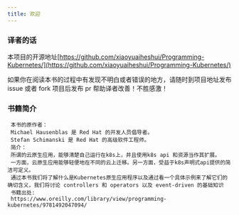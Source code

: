 ```yaml
---
title: 欢迎
---
```


### 译者的话

本项目的开源地址[https://github.com/xiaoyuaiheshui/Programming-Kubernetes/](https://github.com/xiaoyuaiheshui/Programming-Kubernetes/)

如果你在阅读本书的过程中有发现不明白或者错误的地方，请随时到项目地址发布 issue 或者 fork 项目后发布 pr 帮助译者改善！不胜感激！

### 书籍简介
```
 本书的原作者：
 Michael Hausenblas 是 Red Hat 的开发人员倡导者。
 Stefan Schimanski 是 Red Hat 的高级软件工程师。
 简介：
 所谓的云原生应用，能够清楚自己运行在k8s上，并且使用k8s api 和资源当作其扩展。
 一方面，云原生应用能够轻便地在不同的云上迁移。另一方面，受益于k8s声明式api提供的简洁可定义。
 通过本书我们将了解什么是Kubernetes原生应用程序以及通过看一个具体示例来了解它们的确切含义，我们将讨论 controllers 和 operators 以及 event-driven 的基础知识
 书籍出处:
 https://www.oreilly.com/library/view/programming-kubernetes/9781492047094/
```

